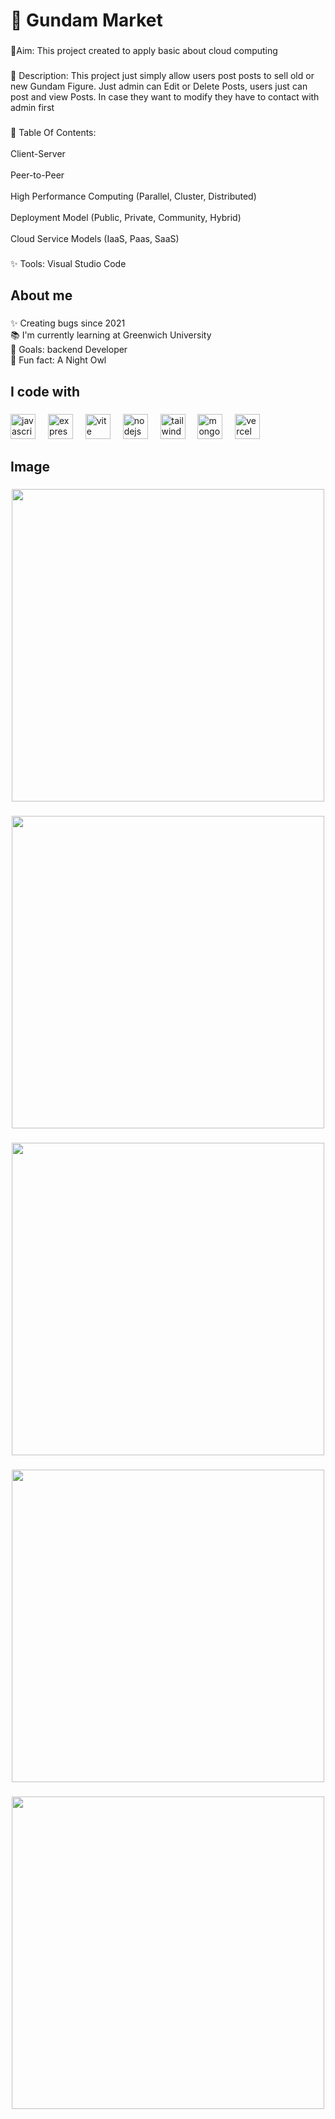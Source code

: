 <h1 align="left">🤖 Gundam Market</h1>

###

<p align="left">🎯Aim: This project created to apply basic about cloud computing</p>

###

<p align="left">📜 Description: This project just simply allow users post posts to sell old or new Gundam Figure. Just admin can Edit or Delete Posts, users just can post and view Posts. In case they want to modify they have to contact with admin first</p>

###

<p align="left">📃 Table Of Contents:<br><br>Client-Server<br><br>Peer-to-Peer<br><br>High Performance Computing (Parallel, Cluster, Distributed)<br><br>Deployment Model (Public, Private, Community, Hybrid)<br><br>Cloud Service Models (IaaS, Paas, SaaS)</p>

###

<p align="left">✨ Tools: Visual Studio Code</p>

###

<h2 align="left">About me</h2>

###

<p align="left">✨ Creating bugs since 2021<br>📚 I'm currently learning at Greenwich University<br>🎯 Goals: backend Developer<br>🎲 Fun fact: A Night Owl</p>

###

<h2 align="left">I code with</h2>

###

<div align="left">
  <img src="https://cdn.jsdelivr.net/gh/devicons/devicon/icons/javascript/javascript-original.svg" height="40" alt="javascript logo"  />
  <img width="12" />
  <img src="https://skillicons.dev/icons?i=express" height="40" alt="express logo"  />
  <img width="12" />
  <img src="https://skillicons.dev/icons?i=vite" height="40" alt="vite logo"  />
  <img width="12" />
  <img src="https://cdn.simpleicons.org/nodedotjs/339933" height="40" alt="nodejs logo"  />
  <img width="12" />
  <img src="https://cdn.simpleicons.org/tailwindcss/06B6D4" height="40" alt="tailwindcss logo"  />
  <img width="12" />
  <img src="https://cdn.simpleicons.org/mongodb/47A248" height="40" alt="mongodb logo"  />
  <img width="12" />
  <img src="https://cdn.simpleicons.org/vercel/000000" height="40" alt="vercel logo"  />
</div>

###

<h2 align="left">Image</h2>

###

<div align="center">
  <img height="500" src="https://i.imgur.com/MIGeq7d.png"  />
</div>

###

<div align="center">
  <img height="500" src="https://i.imgur.com/1ZZDXSw.png"  />
</div>

###

<div align="center">
  <img height="500" src="https://i.imgur.com/xAdENVU.png"  />
</div>

###

<div align="center">
  <img height="500" src="https://i.imgur.com/Yk8GwZ6.png"  />
</div>

###

<div align="center">
  <img height="500" src="https://i.imgur.com/S7gujYC.png"  />
</div>

###
